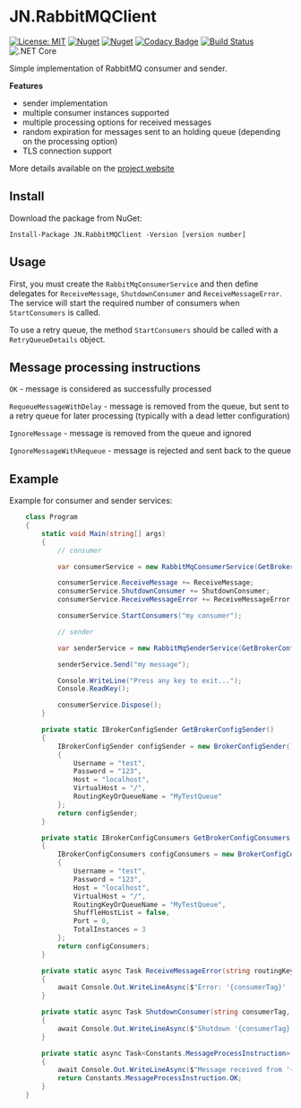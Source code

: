 # JN.RabbitMQClient

[![License: MIT](https://img.shields.io/badge/License-MIT-yellow.svg)](https://opensource.org/licenses/MIT) [![Nuget](https://img.shields.io/nuget/v/JN.RabbitMQClient)](https://www.nuget.org/packages/JN.RabbitMQClient/) [![Nuget](https://img.shields.io/nuget/vpre/JN.RabbitMQClient)](https://www.nuget.org/packages/JN.RabbitMQClient/) [![Codacy Badge](https://api.codacy.com/project/badge/Grade/259943d527ba4afc872e2b922ea52321)](https://app.codacy.com/manual/jlnovais/JN.RabbitMQClient?utm_source=github.com&utm_medium=referral&utm_content=jlnovais/JN.RabbitMQClient&utm_campaign=Badge_Grade_Dashboard) [![Build Status](https://travis-ci.org/jlnovais/JN.RabbitMQClient.svg?branch=master)](https://travis-ci.org/jlnovais/JN.RabbitMQClient) ![.NET Core](https://github.com/jlnovais/JN.RabbitMQClient/workflows/.NET%20Core/badge.svg)

Simple implementation of RabbitMQ consumer and sender.

**Features**

* sender implementation
* multiple consumer instances supported
* multiple processing options for received messages
* random expiration for messages sent to an holding queue (depending on the processing option)
* TLS connection support 

More details available on the [project website](https://jn-rabbitmqclient.josenovais.com/)

## Install
Download the package from NuGet:

`Install-Package JN.RabbitMQClient -Version [version number]`

## Usage
First, you must create the `RabbitMqConsumerService` and then define delegates for `ReceiveMessage`, `ShutdownConsumer` and `ReceiveMessageError`. The service will start the required number of consumers when `StartConsumers` is called. 

To use a retry queue, the method `StartConsumers` should be called with a `RetryQueueDetails` object. 

## Message processing instructions
`OK` - message is considered as successfully processed

`RequeueMessageWithDelay` - message is removed from the queue, but sent to a retry queue for later processing (typically with a dead letter configuration)

`IgnoreMessage` - message is removed from the queue and ignored

`IgnoreMessageWithRequeue` - message is rejected and sent back to the queue

## Example

Example for consumer and sender services:

```csharp
    class Program
    {
        static void Main(string[] args)
        {
            // consumer

            var consumerService = new RabbitMqConsumerService(GetBrokerConfigConsumers());

            consumerService.ReceiveMessage += ReceiveMessage;
            consumerService.ShutdownConsumer += ShutdownConsumer;
            consumerService.ReceiveMessageError += ReceiveMessageError;

            consumerService.StartConsumers("my consumer");

            // sender

            var senderService = new RabbitMqSenderService(GetBrokerConfigSender());

            senderService.Send("my message");

            Console.WriteLine("Press any key to exit...");
            Console.ReadKey();

            consumerService.Dispose();
        }

        private static IBrokerConfigSender GetBrokerConfigSender()
        {
            IBrokerConfigSender configSender = new BrokerConfigSender()
            {
                Username = "test",
                Password = "123",
                Host = "localhost",
                VirtualHost = "/",
                RoutingKeyOrQueueName = "MyTestQueue"
            };
            return configSender;
        }

        private static IBrokerConfigConsumers GetBrokerConfigConsumers()
        {
            IBrokerConfigConsumers configConsumers = new BrokerConfigConsumers()
            {
                Username = "test",
                Password = "123",
                Host = "localhost",
                VirtualHost = "/",
                RoutingKeyOrQueueName = "MyTestQueue",
                ShuffleHostList = false,
                Port = 0,
                TotalInstances = 3
            };
            return configConsumers;
        }

        private static async Task ReceiveMessageError(string routingKeyOrQueueName, string consumerTag, string exchange, string message, string errorMessage)
        {
            await Console.Out.WriteLineAsync($"Error: '{consumerTag}' | {errorMessage}");
        }

        private static async Task ShutdownConsumer(string consumerTag, ushort errorCode, string shutdownInitiator, string errorMessage)
        {
            await Console.Out.WriteLineAsync($"Shutdown '{consumerTag}' | {errorCode} | {shutdownInitiator} | {errorMessage}");
        }

        private static async Task<Constants.MessageProcessInstruction> ReceiveMessage(string routingKeyOrQueueName, string consumerTag, long firstErrorTimestamp, string exchange, string message)
        {
            await Console.Out.WriteLineAsync($"Message received from '{consumerTag}': {message}");
            return Constants.MessageProcessInstruction.OK;
        }
    }

```
